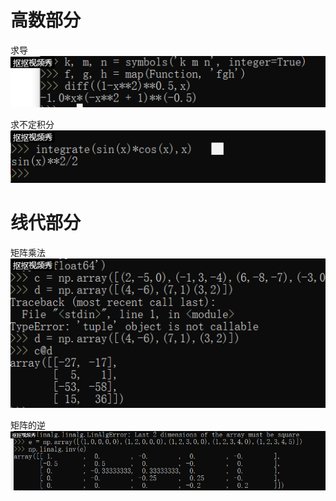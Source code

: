 # 高数部分

求导
![](images/lab4.gif)

求不定积分
![](images/lab101.gif)

# 线代部分

矩阵乘法
![](images/lab102.gif)

矩阵的逆
![](images/lab103.gif)